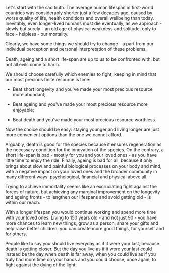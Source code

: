Let's start with the sad truth.
The average human lifespan in first-world countries was considerably shorter just a few decades ago, caused by worse quality of life, health conditions and overall wellbeing than today.
Inevitably, even longer-lived humans must die eventually, as we approach - slowly but surely - an old age of physical weakness and solitude, only to face - helpless - our mortality.

Clearly, we have some things we should try to change - a part from our individual perception and personal interpretation of these problems.

Death, ageing and a short life-span are up to us to be confronted with, but not all evils come to harm.

We should choose carefully which enemies to fight, keeping in mind that our most precious finite resource is time:

- Beat short longevity and you've made your most precious resource more abundant;

- Beat ageing and you've made your most precious resource more enjoyable;

- Beat death and you've made your most precious resource worthless.

Now the choice should be easy: staying younger and living longer are just more convenient options than the one we cannot afford.

Arguably, death is good for the species because it ensures regeneration as the necessary condition for the innovation of the species.
On the contrary, a short life-span is bad - mostly for you and your loved ones - as you have little time to enjoy the ride.
Finally, ageing is bad for all, because it only brings about slow and painful biological processes on your body and mind, with a negative impact on your loved ones and the broader community in many different ways: psychological, financial and physical above all.

Trying to achieve immortality seems like an excruciating fight against the forces of nature, but achieving any marginal improvement on the longevity and ageing fronts - to lengthen our lifespans and avoid getting old - is within our reach.

With a longer lifespan you would continue working and spend more time with your loved ones.
Living to 150 years old - and not just 90 - you have more chances to learn new things, grow as a person, share your gifts and help raise better children: you can create more good things, for yourself and for others.

People like to say you should live everyday as if it were your last, because death is getting closer.
But the day you live as if it were your last could instead be the day when death is far away, when you could live as if you truly had more time on your hands and you could choose, once again, to fight against the dying of the light.
